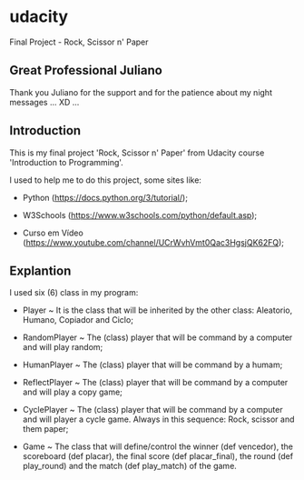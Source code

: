 # udacity
Final Project - Rock, Scissor n' Paper

## Great Professional Juliano

Thank you Juliano for the support and for the patience about my night messages ... XD ...

## Introduction
This is my final project 'Rock, Scissor n' Paper' from Udacity course 'Introduction to Programming'.

I used to help me to do this project, some sites like: 

- Python (https://docs.python.org/3/tutorial/);

- W3Schools (https://www.w3schools.com/python/default.asp);

- Curso em Vídeo (https://www.youtube.com/channel/UCrWvhVmt0Qac3HgsjQK62FQ);

## Explantion
I used six (6) class in my program: 

- Player ~ It is the class that will be inherited by the other class: Aleatorio, Humano, Copiador and Ciclo; 

- RandomPlayer ~ The (class) player that will be command by a computer and will play random; 

- HumanPlayer ~ The (class) player that will be command by a humam; 

- ReflectPlayer ~ The (class) player that will be command by a computer and will play a copy game; 

- CyclePlayer ~ The (class) player that will be command by a computer and will player a cycle game. Always in this sequence: Rock, scissor and them paper; 

- Game ~ The class that will define/control the winner (def vencedor), the scoreboard (def placar), the final score (def placar_final), the round (def play_round) and the match (def play_match) of the game.
